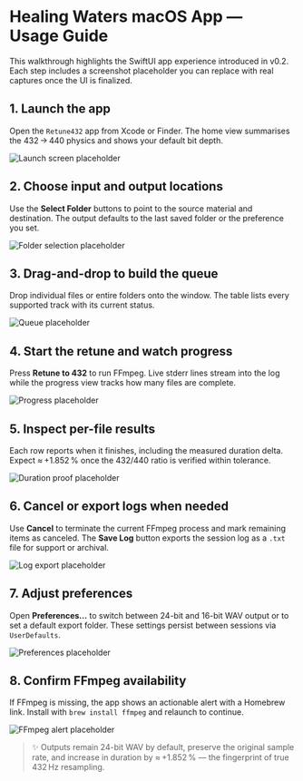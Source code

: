 # Healing Waters macOS App — Usage Guide

This walkthrough highlights the SwiftUI app experience introduced in v0.2. Each step includes a screenshot placeholder you can replace with real captures once the UI is finalized.

## 1. Launch the app
Open the `Retune432` app from Xcode or Finder. The home view summarises the 432 → 440 physics and shows your default bit depth.

![Launch screen placeholder](images/mac-step1-launch.png)

## 2. Choose input and output locations
Use the **Select Folder** buttons to point to the source material and destination. The output defaults to the last saved folder or the preference you set.

![Folder selection placeholder](images/mac-step2-folders.png)

## 3. Drag-and-drop to build the queue
Drop individual files or entire folders onto the window. The table lists every supported track with its current status.

![Queue placeholder](images/mac-step3-queue.png)

## 4. Start the retune and watch progress
Press **Retune to 432** to run FFmpeg. Live stderr lines stream into the log while the progress view tracks how many files are complete.

![Progress placeholder](images/mac-step4-progress.png)

## 5. Inspect per-file results
Each row reports when it finishes, including the measured duration delta. Expect ≈ +1.852 % once the 432/440 ratio is verified within tolerance.

![Duration proof placeholder](images/mac-step5-duration.png)

## 6. Cancel or export logs when needed
Use **Cancel** to terminate the current FFmpeg process and mark remaining items as canceled. The **Save Log** button exports the session log as a `.txt` file for support or archival.

![Log export placeholder](images/mac-step6-log.png)

## 7. Adjust preferences
Open **Preferences…** to switch between 24-bit and 16-bit WAV output or to set a default export folder. These settings persist between sessions via `UserDefaults`.

![Preferences placeholder](images/mac-step7-preferences.png)

## 8. Confirm FFmpeg availability
If FFmpeg is missing, the app shows an actionable alert with a Homebrew link. Install with `brew install ffmpeg` and relaunch to continue.

![FFmpeg alert placeholder](images/mac-step8-alert.png)

> ✨ Outputs remain 24-bit WAV by default, preserve the original sample rate, and increase in duration by ≈ +1.852 % — the fingerprint of true 432 Hz resampling.
